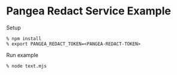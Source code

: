 # Pangea Redact Service Example

Setup
```
% npm install
% export PANGEA_REDACT_TOKEN=<PANGEA-REDACT-TOKEN>
```

Run example
```
% node text.mjs
```
